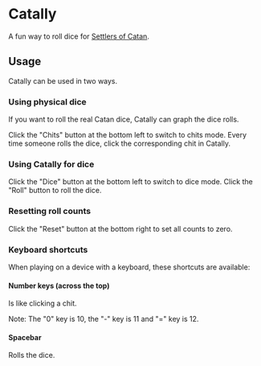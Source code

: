 # Catally

A fun way to roll dice for [Settlers of Catan](http://en.wikipedia.org/wiki/The_Settlers_of_Catan).

## Usage

Catally can be used in two ways.

### Using physical dice

If you want to roll the real Catan dice, Catally can graph the dice rolls.

Click the "Chits" button at the bottom left to switch to chits mode. Every time someone rolls the dice, click the corresponding chit in Catally.

### Using Catally for dice

Click the "Dice" button at the bottom left to switch to dice mode. Click the "Roll" button to roll the dice.

### Resetting roll counts

Click the "Reset" button at the bottom right to set all counts to zero.

### Keyboard shortcuts

When playing on a device with a keyboard, these shortcuts are available:

#### Number keys (across the top)

Is like clicking a chit.

Note: The "0" key is 10, the "-" key is 11 and "=" key is 12.

#### Spacebar

Rolls the dice.